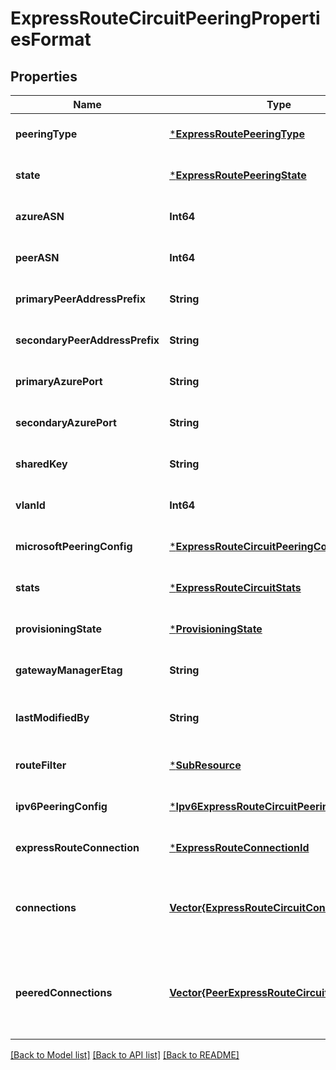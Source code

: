 # ExpressRouteCircuitPeeringPropertiesFormat


## Properties
Name | Type | Description | Notes
------------ | ------------- | ------------- | -------------
**peeringType** | [***ExpressRoutePeeringType**](ExpressRoutePeeringType.md) |  | [optional] [default to nothing]
**state** | [***ExpressRoutePeeringState**](ExpressRoutePeeringState.md) |  | [optional] [default to nothing]
**azureASN** | **Int64** | The Azure ASN. | [optional] [default to nothing]
**peerASN** | **Int64** | The peer ASN. | [optional] [default to nothing]
**primaryPeerAddressPrefix** | **String** | The primary address prefix. | [optional] [default to nothing]
**secondaryPeerAddressPrefix** | **String** | The secondary address prefix. | [optional] [default to nothing]
**primaryAzurePort** | **String** | The primary port. | [optional] [default to nothing]
**secondaryAzurePort** | **String** | The secondary port. | [optional] [default to nothing]
**sharedKey** | **String** | The shared key. | [optional] [default to nothing]
**vlanId** | **Int64** | The VLAN ID. | [optional] [default to nothing]
**microsoftPeeringConfig** | [***ExpressRouteCircuitPeeringConfig**](ExpressRouteCircuitPeeringConfig.md) |  | [optional] [default to nothing]
**stats** | [***ExpressRouteCircuitStats**](ExpressRouteCircuitStats.md) |  | [optional] [default to nothing]
**provisioningState** | [***ProvisioningState**](ProvisioningState.md) |  | [optional] [default to nothing]
**gatewayManagerEtag** | **String** | The GatewayManager Etag. | [optional] [default to nothing]
**lastModifiedBy** | **String** | Who was the last to modify the peering. | [optional] [readonly] [default to nothing]
**routeFilter** | [***SubResource**](SubResource.md) |  | [optional] [default to nothing]
**ipv6PeeringConfig** | [***Ipv6ExpressRouteCircuitPeeringConfig**](Ipv6ExpressRouteCircuitPeeringConfig.md) |  | [optional] [default to nothing]
**expressRouteConnection** | [***ExpressRouteConnectionId**](ExpressRouteConnectionId.md) |  | [optional] [default to nothing]
**connections** | [**Vector{ExpressRouteCircuitConnection}**](ExpressRouteCircuitConnection.md) | The list of circuit connections associated with Azure Private Peering for this circuit. | [optional] [default to nothing]
**peeredConnections** | [**Vector{PeerExpressRouteCircuitConnection}**](PeerExpressRouteCircuitConnection.md) | The list of peered circuit connections associated with Azure Private Peering for this circuit. | [optional] [readonly] [default to nothing]


[[Back to Model list]](../README.md#models) [[Back to API list]](../README.md#api-endpoints) [[Back to README]](../README.md)


